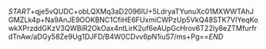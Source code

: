 $START$+qje5vQUDC+obLQXMq3aD2096lU+5LdryaTYunuXc01MXWWTAhJGMZLk4p+Na9AnJE9OOKBNC1CfiHE6FUxmiCWPzUp5VkQ48STK7VIYeqKowkXPrzddGKzV3QWBiR2OkOax4ntLirK2uf6eAUpGcHrov6T22Iy8eZTMfurfrdTnAw/aDGy58Ze9Ug1DJFD/B4W0CDvv6pN1iuS7/ms+Pg==$END$